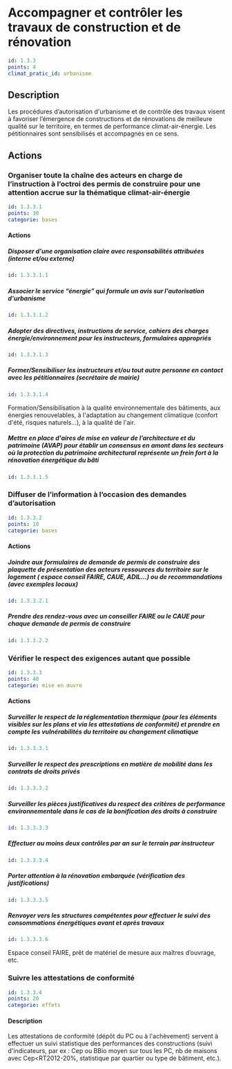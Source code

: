 # Accompagner et contrôler les travaux de construction et de rénovation
```yaml
id: 1.3.3
points: 4
climat_pratic_id: urbanisme
```
## Description
Les procédures d’autorisation d'urbanisme et de contrôle des travaux visent à favoriser l’émergence de constructions et de rénovations de meilleure qualité sur le territoire, en termes de performance climat-air-énergie. 
Les pétitionnaires sont sensibilisés et accompagnés en ce sens.


## Actions
### Organiser toute la chaîne des acteurs en charge de l’instruction à l’octroi des permis de construire pour une attention accrue sur la thématique climat-air-énergie
```yaml
id: 1.3.3.1
points: 30
categorie: bases
```

#### Actions
##### Disposer d'une organisation claire avec responsabilités attribuées (interne et/ou externe)
```yaml
id: 1.3.3.1.1
```

##### Associer le service “énergie” qui formule un avis sur l'autorisation d'urbanisme
```yaml
id: 1.3.3.1.2
```

##### Adopter des directives, instructions de service, cahiers des charges énergie/environnement pour les instructeurs, formulaires appropriés
```yaml
id: 1.3.3.1.3
```

##### Former/Sensibiliser les instructeurs et/ou tout autre personne en contact avec les pétitionnaires (secrétaire de mairie)
```yaml
id: 1.3.3.1.4
```
Formation/Sensibilisation à la qualité environnementale des bâtiments, aux énergies renouvelables, à l'adaptation au changement climatique (confort d'été, risques naturels...), à la qualité de l'air.


##### Mettre en place d'aires de mise en valeur de l’architecture et du patrimoine (AVAP) pour établir un consensus en amont dans les secteurs où la protection du patrimoine architectural représente un frein fort à la rénovation énergétique du bâti
```yaml
id: 1.3.3.1.5
```


### Diffuser de l’information à l’occasion des demandes d’autorisation
```yaml
id: 1.3.3.2
points: 10
categorie: bases
```

#### Actions
##### Joindre aux formulaires de demande de permis de construire des plaquette de présentation des acteurs ressources du territoire sur le logement ( espace conseil FAIRE, CAUE, ADIL...) ou de recommandations (avec exemples locaux) 
```yaml
id: 1.3.3.2.1
```

##### Prendre des rendez-vous avec un conseiller FAIRE ou le CAUE pour chaque demande de permis de construire
```yaml
id: 1.3.3.2.2
```


### Vérifier le respect des exigences autant que possible
```yaml
id: 1.3.3.3
points: 40
categorie: mise en œuvre
```
#### Actions
##### Surveiller le respect de la réglementation thermique (pour les éléments visibles sur les plans et via les attestations de conformité) et prendre en compte les vulnérabilités du territoire au changement climatique
```yaml
id: 1.3.3.3.1
```

##### Surveiller le respect des prescriptions en matière de mobilité dans les contrats de droits privés
```yaml
id: 1.3.3.3.2
```

##### Surveiller les pièces justificatives du respect des critères de performance environnementale dans le cas de la bonification des droits à construire
```yaml
id: 1.3.3.3.3
```

##### Effectuer au moins deux contrôles par an sur le terrain par instructeur
```yaml
id: 1.3.3.3.4
```

##### Porter attention à la rénovation embarquée (vérification des justifications)
```yaml
id: 1.3.3.3.5
```

##### Renvoyer vers les structures compétentes pour effectuer le suivi des consommations énergétiques avant et après travaux
```yaml
id: 1.3.3.3.6
```
Espace conseil FAIRE, prêt de matériel de mesure aux maîtres d’ouvrage, etc.


### Suivre les attestations de conformité
```yaml
id: 1.3.3.4
points: 20
categorie: effets
```
#### Description
Les attestations de conformité (dépôt du PC ou à l'achèvement) servent à effectuer un suivi statistique des performances des constructions (suivi d'indicateurs, par ex : Cep ou BBio moyen sur tous les PC, nb de maisons avec Cep<RT2012-20%, statistique par quartier ou type de bâtiment, etc.).
